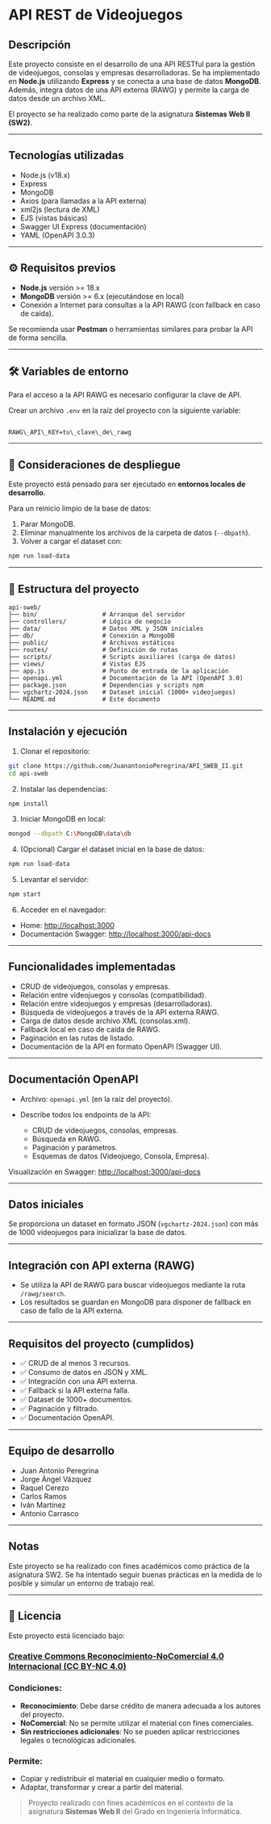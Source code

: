 
# API REST de Videojuegos

## Descripción

Este proyecto consiste en el desarrollo de una API RESTful para la gestión de videojuegos, consolas y empresas desarrolladoras. Se ha implementado en **Node.js** utilizando **Express** y se conecta a una base de datos **MongoDB**. Además, integra datos de una API externa (RAWG) y permite la carga de datos desde un archivo XML.

El proyecto se ha realizado como parte de la asignatura **Sistemas Web II (SW2)**.

---

## Tecnologías utilizadas

- Node.js (v18.x)
- Express
- MongoDB
- Axios (para llamadas a la API externa)
- xml2js (lectura de XML)
- EJS (vistas básicas)
- Swagger UI Express (documentación)
- YAML (OpenAPI 3.0.3)

---

## ⚙️ Requisitos previos

- **Node.js** versión >= 18.x
- **MongoDB** versión >= 6.x (ejecutándose en local)
- Conexión a Internet para consultas a la API RAWG (con fallback en caso de caída).

Se recomienda usar **Postman** o herramientas similares para probar la API de forma sencilla.

---

## 🛠️ Variables de entorno

Para el acceso a la API RAWG es necesario configurar la clave de API.

Crear un archivo `.env` en la raíz del proyecto con la siguiente variable:

```

RAWG\_API\_KEY=tu\_clave\_de\_rawg

````

---

## 🚀 Consideraciones de despliegue

Este proyecto está pensado para ser ejecutado en **entornos locales de desarrollo**.

Para un reinicio limpio de la base de datos:
1. Parar MongoDB.
2. Eliminar manualmente los archivos de la carpeta de datos (`--dbpath`).
3. Volver a cargar el dataset con:

```bash
npm run load-data
````

---

## 📁 Estructura del proyecto

```
api-sweb/
├── bin/                  # Arranque del servidor
├── controllers/          # Lógica de negocio
├── data/                 # Datos XML y JSON iniciales
├── db/                   # Conexión a MongoDB
├── public/               # Archivos estáticos
├── routes/               # Definición de rutas
├── scripts/              # Scripts auxiliares (carga de datos)
├── views/                # Vistas EJS
├── app.js                # Punto de entrada de la aplicación
├── openapi.yml           # Documentación de la API (OpenAPI 3.0)
├── package.json          # Dependencias y scripts npm
├── vgchartz-2024.json    # Dataset inicial (1000+ videojuegos)
└── README.md             # Este documento
```

---

## Instalación y ejecución

1. Clonar el repositorio:

```bash
git clone https://github.com/JuanantonioPeregrina/API_SWEB_II.git
cd api-sweb
```

2. Instalar las dependencias:

```bash
npm install
```

3. Iniciar MongoDB en local:

```bash
mongod --dbpath C:\MongoDB\data\db
```

4. (Opcional) Cargar el dataset inicial en la base de datos:

```bash
npm run load-data
```

5. Levantar el servidor:

```bash
npm start
```

6. Acceder en el navegador:

* Home: [http://localhost:3000](http://localhost:3000)
* Documentación Swagger: [http://localhost:3000/api-docs](http://localhost:3000/api-docs)

---

## Funcionalidades implementadas

* CRUD de videojuegos, consolas y empresas.
* Relación entre videojuegos y consolas (compatibilidad).
* Relación entre videojuegos y empresas (desarrolladoras).
* Búsqueda de videojuegos a través de la API externa RAWG.
* Carga de datos desde archivo XML (consolas.xml).
* Fallback local en caso de caída de RAWG.
* Paginación en las rutas de listado.
* Documentación de la API en formato OpenAPI (Swagger UI).

---

## Documentación OpenAPI

* Archivo: `openapi.yml` (en la raíz del proyecto).
* Describe todos los endpoints de la API:

  * CRUD de videojuegos, consolas, empresas.
  * Búsqueda en RAWG.
  * Paginación y parámetros.
  * Esquemas de datos (Videojuego, Consola, Empresa).

Visualización en Swagger:
[http://localhost:3000/api-docs](http://localhost:3000/api-docs)

---

## Datos iniciales

Se proporciona un dataset en formato JSON (`vgchartz-2024.json`) con más de 1000 videojuegos para inicializar la base de datos.

---

## Integración con API externa (RAWG)

* Se utiliza la API de RAWG para buscar videojuegos mediante la ruta `/rawg/search`.
* Los resultados se guardan en MongoDB para disponer de fallback en caso de fallo de la API externa.

---

## Requisitos del proyecto (cumplidos)

* ✅ CRUD de al menos 3 recursos.
* ✅ Consumo de datos en JSON y XML.
* ✅ Integración con una API externa.
* ✅ Fallback si la API externa falla.
* ✅ Dataset de 1000+ documentos.
* ✅ Paginación y filtrado.
* ✅ Documentación OpenAPI.

---

## Equipo de desarrollo

* Juan Antonio Peregrina
* Jorge Ángel Vázquez
* Raquel Cerezo
* Carlos Ramos
* Iván Martínez
* Antonio Carrasco

---

## Notas

Este proyecto se ha realizado con fines académicos como práctica de la asignatura SW2. Se ha intentado seguir buenas prácticas en la medida de lo posible y simular un entorno de trabajo real.

---

## 📄 Licencia

Este proyecto está licenciado bajo:

### [Creative Commons Reconocimiento-NoComercial 4.0 Internacional (CC BY-NC 4.0)](https://creativecommons.org/licenses/by-nc/4.0/deed.es)

### Condiciones:

* **Reconocimiento**: Debe darse crédito de manera adecuada a los autores del proyecto.
* **NoComercial**: No se permite utilizar el material con fines comerciales.
* **Sin restricciones adicionales**: No se pueden aplicar restricciones legales o tecnológicas adicionales.

### Permite:

* Copiar y redistribuir el material en cualquier medio o formato.
* Adaptar, transformar y crear a partir del material.

> Proyecto realizado con fines académicos en el contexto de la asignatura **Sistemas Web II** del Grado en Ingeniería Informática.







